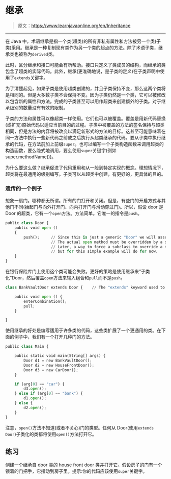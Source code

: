 # 继承

> 原文：<https://www.learnjavaonline.org/en/Inheritance>

* * *

在 Java 中，术语继承是指一个类(超类)的所有非私有属性和方法被另一个类(子类)采用。继承是一种复制现有类作为另一个类的起点的方法。除了术语子类，继承类也被称为`derived`类。

此时，区分继承和接口可能会有所帮助。接口只定义了类成员的结构，而继承的类包含了超类的实际代码。此外，继承(更准确地说，是子类的定义)在子类声明中使用了`extends`关键字。

为了清楚起见，如果子类是使用超类创建的，并且子类保持不变，那么这两个类将是相同的。但是大多数子类不会保持不变。因为子类仍然是一个类，它可以被修改以包含新的属性和方法。完成的子类甚至可以用作超类来创建额外的子类。对于继承级别的数量没有有效的限制。

子类的方法和属性可以像超类一样使用。它们也可以被覆盖。覆盖是用新代码替换(或扩充)原始代码以适应当前目的的过程。子类中被覆盖的方法的签名保持与超类相同，但是方法的内容将被改变以满足新形式的方法的目标。这甚至可能意味着在同一方法中执行一些新代码之前或之后执行从超类继承的代码。要从子类中执行继承的代码，在方法前加上前缀`super`。也可以编写一个子类构造函数来调用超类的构造函数，要么隐式地调用，要么使用`super`关键字(例如 super.methodName())。

为什么要这么做？继承促进了代码重用和从一般到特定实现的概念。理想情况下，超类将在最通用的级别编写。子类可以从超类中创建，有更好的，更具体的目的。

### 遗传的一个例子

想象一扇门。哪种都无所谓。所有的门打开和关闭。但是，有些门的开启方式与其他门不同(抬起门与向外打开门、向内打开门与滑动穿过门)。所以，假设 door 是 Door 的超类，它有一个`open`方法。方法简单。它唯一的指令是`push`。

```py
public class Door {
    public void open ()
    {
        push();     // Since this is just a generic "Door" we will assume the simplest opening method.
                    // The actual open method must be overridden by a subclass, as we see below.
                    // Later, a way to force a subclass to override a method will be demonstrated -- 
                    // but for this simple example will do for now.
    }
} 
```

在银行保险库门上使用这个类可能会失败。更好的策略是使用继承来“子类化”Door，然后覆盖`open`方法来输入组合和`pull`而不是`push`。

```py
class BankVaultDoor extends Door {    // The "extends" keyword used to tell java that BankVaultDoor inherits the functionality of Door.

    public void open () {
        enterCombination();
        pull;
    }

} 
```

使用继承的好处是编写适用于许多类的代码，这些类扩展了一个更通用的类。在下面的例子中，我们有一个打开几种门的方法。

```py
public class Main {

    public static void main(String[] args) {
        Door d1 = new BankVaultDoor();
        Door d2 = new HouseFrontDoor();
        Door d3 = new CarDoor();
    }

    if (arg[0] == "car") {
        d3.open();
    } else if (arg[0] == "bank") {
        d1.open();
    } else {
        d2.open();
    }
} 
```

注意，`open()`方法不知道(或者不关心)门的类型。任何从 Door(使用`extends Door`)子类化的类都将使用`open()`方法打开它。

## 练习

创建一个继承自 door 类的 house front door 类并打开它。假设房子的门有一个锁着的门把手，它摆动到房子里。提示:你的代码应该使用`super`关键字。